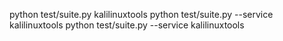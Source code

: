 python test/suite.py kalilinuxtools
python test/suite.py --service kalilinuxtools
python test/suite.py --service kalilinuxtools
